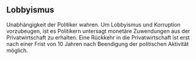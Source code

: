 ## Lobbyismus

Unabhängigkeit der Politiker wahren. 
Um Lobbyismus und Korruption vorzubeugen, ist es Politikern untersagt monetäre Zuwendungen aus der Privatwirtschaft zu erhalten. Eine Rückkehr in die Privatwirtschaft ist erst nach einer Frist von 10 Jahren nach Beendigung der politischen Aktivität möglich. 